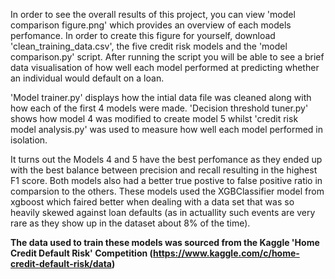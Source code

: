 In order to see the overall results of this project, you can view 'model comparison figure.png' which provides an overview of each models perfomance. In order to create this figure for yourself, download 'clean_training_data.csv', the five credit risk models and the 'model comparison.py' script. After running the script you will be able to see a brief data visualisation of how well each model performed at predicting whether an individual would default on a loan. 

'Model trainer.py' displays how the intial data file was cleaned along with how each of the first 4 models were made. 'Decision threshold tuner.py' shows how model 4 was modified to create model 5 whilst 'credit risk model analysis.py' was used to measure how well each model performed in isolation. 

It turns out the Models 4 and 5 have the best perfomance as they ended up with the best balance between precision and recall resulting in the highest F1 score. Both models also had a better true postive to false positive ratio in comparsion to the others. These models used the XGBClassifier model from xgboost which faired better when dealing with a data set that was so heavily skewed against loan defaults (as in actuallity such events are very rare as they show up in the dataset about 8% of the time).

**The data used to train these models was sourced from the Kaggle 'Home Credit Default Risk' Competition (https://www.kaggle.com/c/home-credit-default-risk/data)**
